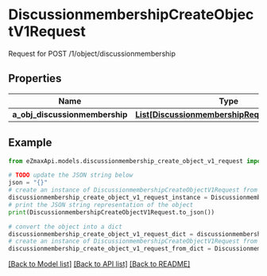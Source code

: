 # DiscussionmembershipCreateObjectV1Request

Request for POST /1/object/discussionmembership

## Properties

Name | Type | Description | Notes
------------ | ------------- | ------------- | -------------
**a_obj_discussionmembership** | [**List[DiscussionmembershipRequestCompound]**](DiscussionmembershipRequestCompound.md) |  | 

## Example

```python
from eZmaxApi.models.discussionmembership_create_object_v1_request import DiscussionmembershipCreateObjectV1Request

# TODO update the JSON string below
json = "{}"
# create an instance of DiscussionmembershipCreateObjectV1Request from a JSON string
discussionmembership_create_object_v1_request_instance = DiscussionmembershipCreateObjectV1Request.from_json(json)
# print the JSON string representation of the object
print(DiscussionmembershipCreateObjectV1Request.to_json())

# convert the object into a dict
discussionmembership_create_object_v1_request_dict = discussionmembership_create_object_v1_request_instance.to_dict()
# create an instance of DiscussionmembershipCreateObjectV1Request from a dict
discussionmembership_create_object_v1_request_from_dict = DiscussionmembershipCreateObjectV1Request.from_dict(discussionmembership_create_object_v1_request_dict)
```
[[Back to Model list]](../README.md#documentation-for-models) [[Back to API list]](../README.md#documentation-for-api-endpoints) [[Back to README]](../README.md)


